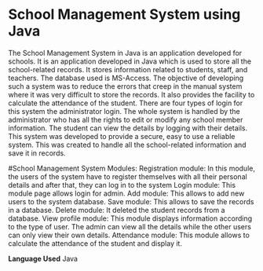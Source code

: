 # School Management System using Java

The School Management System in Java is an application developed for schools. 
It is an application developed in Java which is used to store all the school-related records.
It stores information related to students, staff, and teachers. The database used is MS-Access.
The objective of developing such a system was to reduce the errors that creep in the manual system where it was very difficult to store the records.
It also provides the facility to calculate the attendance of the student. There are four types of login for this system the administrator login.
The whole system is handled by the administrator who has all the rights to edit or modify any school member information. 
The student can view the details by logging with their details.
This system was developed to provide a secure, easy to use a reliable system. This was created to handle all the school-related information and save it in records.

#School Management System Modules:
Registration module: In this module, the users of the system have to register themselves with all their personal details and after that, they can log in to the system
Login module: This module page allows login for admin.
Add module: This allows to add new users to the system database.
Save module: This allows to save the records in a database.
Delete module: It deleted the student records from a database.
View profile module: This module displays information according to the type of user. The admin can view all the details while the other users can only view their own details.
Attendance module: This module allows to calculate the attendance of the student and display it.

<b>Language Used</b>
 Java
